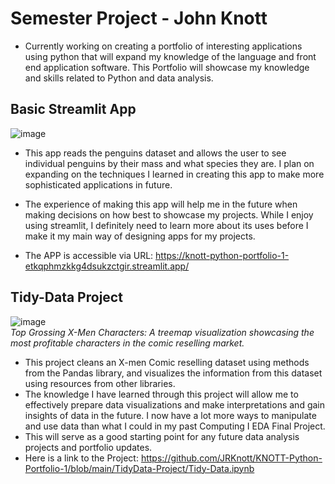
# Semester Project - John Knott
   * Currently working on creating a portfolio of interesting applications using python that will expand my knowledge of the language and front end application software. This Portfolio will showcase my knowledge and skills related to Python and data analysis.

## Basic Streamlit App
  ![image](https://github.com/user-attachments/assets/300cd250-7dd9-47f4-a30c-80f468cc879b)

  * This app reads the penguins dataset and allows the user to see individual penguins by their mass and what species they are. I plan on expanding on the techniques I learned in creating this app to make more     sophisticated applications in future.
  * The experience of making this app will help me in the future when making decisions on how best to showcase my projects. While I enjoy using streamlit, I definitely need to learn more about its uses before I make it my main way of designing apps for my projects.

  * The APP is accessible via URL: https://knott-python-portfolio-1-etkqphmzkkg4dsukzctgir.streamlit.app/

## Tidy-Data Project
  ![image](https://github.com/user-attachments/assets/20971150-8af4-4fdf-b260-3c9bd8af0115)  
*Top Grossing X-Men Characters: A treemap visualization showcasing the most profitable characters in the comic reselling market.*
  * This project cleans an X-men Comic reselling dataset using methods from the Pandas library, and visualizes the information from this dataset using resources from other libraries.
  * The knowledge I have learned through this project will allow me to effectively prepare data visualizations and make interpretations and gain insights of data in the future. I now have a lot more ways to manipulate and use data than what I could in my past Computing I EDA Final Project.
  * This will serve as a good starting point for any future data analysis projects and portfolio updates.
  * Here is a link to the Project: https://github.com/JRKnott/KNOTT-Python-Portfolio-1/blob/main/TidyData-Project/Tidy-Data.ipynb




    
